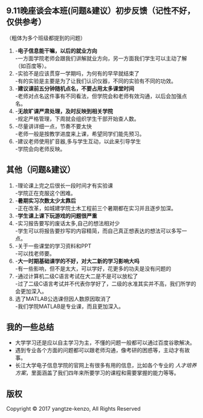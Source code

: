 ## 9.11晚座谈会本班(问题&建议）初步反馈（记性不好，仅供参考）
（粗体为多个班级都提到的问题）
1. -**电子信息能干嘛，以后的就业方向**</br>-一方面学院老师会跟我们讲解就业方向，另一方面我们学生可以主动了解（如百度等）。
2. -实验不是应该贯穿一学期吗，为何有的早早就结束了</br>-有的实验是主要是为了让我们认识仪器，不同的实验有不同的功效。
3. -**建议课前五分钟随机点名，不要占用太多课堂时间**</br>-老师对点名这件事有不同看法，但学院会和老师有效沟通，以后会加强点名。
4. -**无故旷课严肃处理，及时反映到相关学院**</br>-规定严格管理，下周就会组织学生干部开始查人数。
5. -尽量讲详细一点，节奏不要太快</br>-老师一般是按教学进度来上课，希望同学们能先预习。
6. -建议老师使用扩音器,多与学生互动，以此来引导学生</br>-学院会向老师反映。
## 其他（问题&建议）
1. -理论课上完之后很长一段时间才有实验课</br>-学院正在克服这个困难。
2. -**暑期实习次数太少太靠后**</br>-正在改革，如城建学院土木工程前三个暑期都在实习并且逐步加深。
3. -**学生课上课下玩游戏的问题很严重**
4. -实习报告要写的废话太多,自己的想法相对少</br>-学生可以将报告要抄写的内容精简，而自己真正想表达的想法可以多写一点。
5. -关于一些课堂的学习资料和PPT</br>-可以找老师要。
6. -**大一时期基础课学的不好，对大二新的学习影响大吗**</br>-有一些影响，但不是太大，可以学好，花更多的功夫是没有问题的
7. -通过计算机二级C语言考试在大二是不是可以放松了</br>-过了二级C语言考试并不代表你学好了，二级的水准其实并不高，我们所学的会更加深入。
8. 选了MATLAB公选课但因人数原因取消了</br>-我们学院MATLAB是专业课，而且更加深入。
## 我的一些总结
- 大学学习还是应以自主学习为主，不懂的问题一般都可以通过百度谷歌解决。
- 遇到专业各个方面的问题都可以跟老师沟通，像考研的困惑等，主动才有故事。
- 长江大学电子信息学院的官网上有很多有用的信息，比如各个专业的 *人才培养方案*，里面涵盖了我们四年来所要学习的课程和需要掌握的能力等等。
## 版权
Copyright © 2017 yangtze-kenzo, All Rights Reserved
